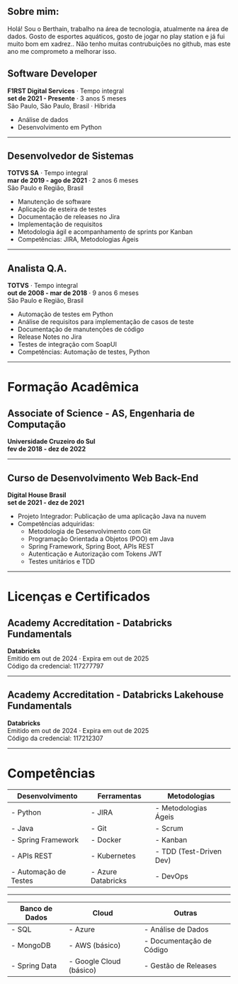 ## Sobre mim:
Holá! Sou o Berthain, trabalho na área de tecnologia, atualmente na área de dados. 
Gosto de esportes aquáticos, gosto de jogar no play station e já fui muito bom em xadrez..
Não tenho muitas contrubuições no github, mas este ano me comprometo a melhorar isso.

## **Software Developer**  
**F1RST Digital Services** · Tempo integral  
**set de 2021 - Presente** · 3 anos 5 meses  
São Paulo, São Paulo, Brasil · Híbrida  
- Análise de dados  
- Desenvolvimento em Python  

---

## **Desenvolvedor de Sistemas**  
**TOTVS SA** · Tempo integral  
**mar de 2019 - ago de 2021** · 2 anos 6 meses  
São Paulo e Região, Brasil  
- Manutenção de software  
- Aplicação de esteira de testes  
- Documentação de releases no Jira  
- Implementação de requisitos  
- Metodologia ágil e acompanhamento de sprints por Kanban  
- Competências: JIRA, Metodologias Ágeis

---

## **Analista Q.A.**  
**TOTVS** · Tempo integral  
**out de 2008 - mar de 2018** · 9 anos 6 meses  
São Paulo e Região, Brasil  
- Automação de testes em Python  
- Análise de requisitos para implementação de casos de teste  
- Documentação de manutenções de código  
- Release Notes no Jira  
- Testes de integração com SoapUI  
- Competências: Automação de testes, Python

---

# Formação Acadêmica

## **Associate of Science - AS, Engenharia de Computação**  
**Universidade Cruzeiro do Sul**  
**fev de 2018 - dez de 2022**  

---

## **Curso de Desenvolvimento Web Back-End**  
**Digital House Brasil**  
**set de 2021 - dez de 2021**  
- Projeto Integrador: Publicação de uma aplicação Java na nuvem  
- Competências adquiridas:  
  - Metodologia de Desenvolvimento com Git  
  - Programação Orientada a Objetos (POO) em Java  
  - Spring Framework, Spring Boot, APIs REST  
  - Autenticação e Autorização com Tokens JWT  
  - Testes unitários e TDD  

---

# Licenças e Certificados

## **Academy Accreditation - Databricks Fundamentals**  
**Databricks**  
Emitido em out de 2024 · Expira em out de 2025  
Código da credencial: 117277797  

---

## **Academy Accreditation - Databricks Lakehouse Fundamentals**  
**Databricks**  
Emitido em out de 2024 · Expira em out de 2025  
Código da credencial: 117212307  

---

# Competências

| **Desenvolvimento**       | **Ferramentas**           | **Metodologias**          |
|---------------------------|---------------------------|---------------------------|
| - Python                  | - JIRA                    | - Metodologias Ágeis      |
| - Java                    | - Git                     | - Scrum                   |
| - Spring Framework        | - Docker                  | - Kanban                  |
| - APIs REST               | - Kubernetes              | - TDD (Test-Driven Dev)   |
| - Automação de Testes     | - Azure Databricks        | - DevOps                  |

---

| **Banco de Dados**        | **Cloud**                 | **Outras**                |
|---------------------------|---------------------------|---------------------------|
| - SQL                     | - Azure                   | - Análise de Dados        |
| - MongoDB                 | - AWS (básico)            | - Documentação de Código  |
| - Spring Data             | - Google Cloud (básico)   | - Gestão de Releases      | 
